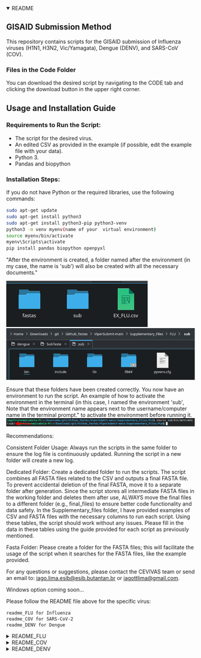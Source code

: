 <details open>
  <summary>README</summary>
  
  ## GISAID Submission Method
  
  This repository contains scripts for the GISAID submission of Influenza viruses (H1N1, H3N2, Vic/Yamagata), Dengue (DENV), and SARS-CoV (COV).
  
  ### Files in the Code Folder
  
  You can download the desired script by navigating to the CODE tab and clicking the download button in the upper right corner.
  
  ## Usage and Installation Guide
  
  ### Requirements to Run the Script:
  - The script for the desired virus.
  - An edited CSV as provided in the example (if possible, edit the example file with your data).
  - Python 3.
  - Pandas and biopython
  
  ### Installation Steps:
  If you do not have Python or the required libraries, use the following commands:
  
  ```sh
  sudo apt-get update
  sudo apt-get install python3
  sudo apt-get install python3-pip python3-venv
  python3 -m venv myenv(name of your  virtual environment)
  source myenv/bin/activate
  myenv\Scripts\activate
  pip install pandas biopython openpyxl

  ```
 "After the environment is created, a folder named after the environment (in my case, the name is 'sub') will also be created with all the necessary documents."
  
  ![ENV1](./Pictures/envEX1.png)
  ![ENV2](./Pictures/envEX2.png) 
  
  Ensure that these folders have been created correctly.
  You now have an environment to run the script. 
  An example of how to activate the environment in the terminal (in this case, I named the environment 'sub', Note that the environment name appears next to the username/computer name in the terminal prompt."
  to activate the environment before running it.
  ![ENV3](./Pictures/envEX3.png)
  
  
  Recommendations:

  Consistent Folder Usage: Always run the scripts in the same folder to ensure the log file is continuously updated. Running the script in a new folder will create a new log.

 Dedicated Folder: Create a dedicated folder to run the scripts. The script combines all FASTA files related to the CSV and outputs a final FASTA file. To prevent accidental deletion of the final FASTA, move it to a separate folder after generation. Since the script stores all intermediate FASTA files in the working folder and deletes     them after use, ALWAYS move the final files to a different folder (e.g., final_files) to ensure better code functionality and data safety.
 In the Supplementary_files folder, I have provided examples of CSV and FASTA files with the necessary columns to run each script. Using these tables, the script should work without any issues. Please fill in the data in these tables using the guide provided for each script as previously mentioned.
 
 Fasta Folder: Please create a folder for the FASTA files; this will facilitate the usage of the script when it searches for the FASTA files, like the example provided.

 
  For any questions or suggestions, please contact the CEVIVAS team or send an email to: iago.lima.esib@esib.butantan.br or iagottlima@gmail.com.


  Windows option coming soon...

  Please follow the README file above for the specific virus:

    readme_FLU for Influenza
    readme_COV for SARS-CoV-2
    readme_DENV for Dengue
    

</details>
<details>
  <summary>README_FLU</summary>

This README provides an overview of the data columns and script requirements for the SG-FLU project.

   Data Columns

    ID: Sample ID
    Genome: The name of the FASTA file
    Type: Flu type (A or B)
    Subtype: The subtype of the flu (H1N1, H3N2, Victoria, or Yamagata)
    REQUESTING_STATE: Your state
    Segment_1_Coverage: Coverage of segment 1
    Segment_2_Coverage: Coverage of segment 2
    Segment_3_Coverage: Coverage of segment 3
    Segment_4_Coverage: Coverage of segment 4
    Segment_5_Coverage: Coverage of segment 5
    Segment_6_Coverage: Coverage of segment 6
    Segment_7_Coverage: Coverage of segment 7
    Segment_8_Coverage: Coverage of segment 8
    REQUESTING_UNIT: Name of your unit
    Collection_Date: Collection date
    Authors: Name of the authors (please follow the example)
  Script Arguments
  ![codeflu](./Pictures/Code1.png)
    
    --input: The CSV file with your data
    --output: Name of the output file
    --D: Number of the dynamic
    --fasta: Path to the folder with FASTA files
    --cover: Percentage of coverage of segments you want


    python3 subGisaid_FLU.py --input  --output  --D --fasta  --cover 

The output of the script includes one log file, one FASTA file with formatted headers, and one XLSX file ready for submission to GISAID.

![code2flu](./Pictures/ArquiEX1.png)

NOTE: The header of the FASTA file NEEDS to be the SAME as the content in the Genome column. Please verify this.

Example: If the Genome column contains "EPI_ISL_00097", the FASTA header should be "EPI_ISL_00097".
![fastaflu](./Pictures/fastaEX.png)
![ColumFLu](./Pictures/FastaEX2.png)







</details>

<details>
  <summary>README_COV</summary>
Explanations

This README provides an overview of the data columns and script requirements for the SG-COV project.
Data Columns

    ID: Sample ID
    Genome: The name of the FASTA file
    Pangolin_lineage: Lineage of pangolin
    Clade: Number of the clade
    REQUESTING_UNIT: The name of your laboratory
    State: Your state
    Abbreviations: Abbreviation of your state
    Collection_Date: Collection date
    REQUESTING_SEQ: Laboratory that sequenced the sample
    Authors: Names of the authors (please follow the example)
    Country: Your country
    Continent: Your continent
    
  Script Arguments
  ![codeCOV2](./Pictures/covEX.png)
    --input: The CSV file with your data
    --output: Name of the output file
    --D: Number of the dynamic
    --fasta: Path to the folder with FASTA files
    --cover: Percentage of coverage of segments you want


    python3 subGisaid_FLU.py --input  --output  --D --fasta 

The output of the script includes one log file, one FASTA file with formatted headers, and one XLSX file ready for submission to GISAID.

![codeCOV1](./Pictures/covEXAQUS.png)





NOTE: The header of the FASTA file NEEDS to be the SAME as the content in the Genome column. Please verify this.

Example: If the Genome column contains "EPI_ISL_00097", the FASTA header should be "EPI_ISL_00097".
![fastaCOV](./Pictures/fastaCOV1.png)
![ColumCOV](./Pictures/ColumCOV.png)

</details>















<details>
  <summary>README_DENV</summary>
  SG-DENV README
Explanations

This README provides an overview of the data columns and script requirements for the SG-DENV project.
Data Columns

    ID: Sample ID
    Genome: The name of the FASTA file
    Serotype: The serotype of the sample
    Genotype: The genotype of the sample
    REQUESTING_UNIT: The name of partner laboratories (if not applicable, put the name of your lab)
    State: Your state
    Abbreviations: Abbreviation of your state
    Collection_Date: Collection date
    REQUESTING_SEQ: Laboratory that sequenced the sample
    Authors: Names of the authors (please follow the example)
    Country: Your country
    Continent: Your continent

  Script Arguments
  ![codeDENV2](./Pictures/DENVCODE.png)
    
    --input: The CSV file with your data
    --output: Name of the output file
    --D: Number of the dynamic
    --fasta: Path to the folder with FASTA files
    --cover: Percentage of coverage of segments you want



    python3 subGisaid_DENV.py --input  --output  --D --fasta  

The output of the script includes one log file, one FASTA file with formatted headers, and one XLSX file ready for submission to GISAID.

![codeDENV1](./Pictures/DENVarquiv.png)





NOTE: The header of the FASTA file NEEDS to be the SAME as the content in the Genome column. Please verify this.

Example: If the Genome column contains "EPI_ISL_00097", the FASTA header should be "EPI_ISL_00097".
![fastaDENV](./Pictures/DENVfasta.png)
![ColumDENV](./Pictures/denvCOLUM.png)


</details>
